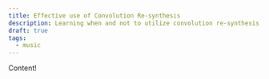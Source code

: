 ```yaml
---
title: Effective use of Convolution Re-synthesis
description: Learning when and not to utilize convolution re-synthesis, and why FM synthesis might just be more preferable.
draft: true
tags:
  - music
---
```


Content!
